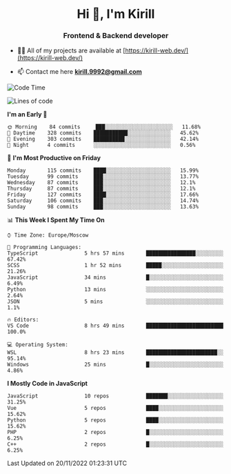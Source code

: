 <h1 align="center">Hi 👋, I'm Kirill</h1>
<h3 align="center">Frontend & Backend developer</h3>

- 👨‍💻 All of my projects are available at [https://kirill-web.dev/](https://kirill-web.dev/)

- 📫 Contact me here **kirill.9992@gmail.com**











<!--START_SECTION:waka-->
![Code Time](http://img.shields.io/badge/Code%20Time-1%2C182%20hrs%2033%20mins-blue)

![Lines of code](https://img.shields.io/badge/From%20Hello%20World%20I%27ve%20Written-574%20Thousand%20lines%20of%20code-blue)

**I'm an Early 🐤** 

```text
🌞 Morning    84 commits     ███░░░░░░░░░░░░░░░░░░░░░░   11.68% 
🌆 Daytime    328 commits    ███████████░░░░░░░░░░░░░░   45.62% 
🌃 Evening    303 commits    ██████████░░░░░░░░░░░░░░░   42.14% 
🌙 Night      4 commits      ░░░░░░░░░░░░░░░░░░░░░░░░░   0.56%

```
📅 **I'm Most Productive on Friday** 

```text
Monday       115 commits    ████░░░░░░░░░░░░░░░░░░░░░   15.99% 
Tuesday      99 commits     ███░░░░░░░░░░░░░░░░░░░░░░   13.77% 
Wednesday    87 commits     ███░░░░░░░░░░░░░░░░░░░░░░   12.1% 
Thursday     87 commits     ███░░░░░░░░░░░░░░░░░░░░░░   12.1% 
Friday       127 commits    ████░░░░░░░░░░░░░░░░░░░░░   17.66% 
Saturday     106 commits    ███░░░░░░░░░░░░░░░░░░░░░░   14.74% 
Sunday       98 commits     ███░░░░░░░░░░░░░░░░░░░░░░   13.63%

```


📊 **This Week I Spent My Time On** 

```text
⌚︎ Time Zone: Europe/Moscow

💬 Programming Languages: 
TypeScript               5 hrs 57 mins       ████████████████░░░░░░░░░   67.42% 
SCSS                     1 hr 52 mins        █████░░░░░░░░░░░░░░░░░░░░   21.26% 
JavaScript               34 mins             █░░░░░░░░░░░░░░░░░░░░░░░░   6.49% 
Python                   13 mins             ░░░░░░░░░░░░░░░░░░░░░░░░░   2.64% 
JSON                     5 mins              ░░░░░░░░░░░░░░░░░░░░░░░░░   1.1%

🔥 Editors: 
VS Code                  8 hrs 49 mins       █████████████████████████   100.0%

💻 Operating System: 
WSL                      8 hrs 23 mins       ███████████████████████░░   95.14% 
Windows                  25 mins             █░░░░░░░░░░░░░░░░░░░░░░░░   4.86%

```

**I Mostly Code in JavaScript** 

```text
JavaScript               10 repos            ███████░░░░░░░░░░░░░░░░░░   31.25% 
Vue                      5 repos             ████░░░░░░░░░░░░░░░░░░░░░   15.62% 
Python                   5 repos             ████░░░░░░░░░░░░░░░░░░░░░   15.62% 
PHP                      2 repos             █░░░░░░░░░░░░░░░░░░░░░░░░   6.25% 
C++                      2 repos             █░░░░░░░░░░░░░░░░░░░░░░░░   6.25%

```



 Last Updated on 20/11/2022 01:23:31 UTC
<!--END_SECTION:waka-->

